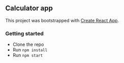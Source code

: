 ## Calculator app

This project was bootstrapped with [Create React App](https://github.com/facebookincubator/create-react-app).

### Getting started
+ Clone the repo
+ Run `npm install`
+ Run `npm start`
